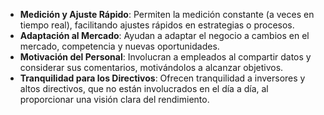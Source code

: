- **Medición y Ajuste Rápido**: Permiten la medición constante (a veces en tiempo real), facilitando ajustes rápidos en estrategias o procesos.
- **Adaptación al Mercado**: Ayudan a adaptar el negocio a cambios en el mercado, competencia y nuevas oportunidades.
- **Motivación del Personal**: Involucran a empleados al compartir datos y considerar sus comentarios, motivándolos a alcanzar objetivos.
- **Tranquilidad para los Directivos**: Ofrecen tranquilidad a inversores y altos directivos, que no están involucrados en el día a día, al proporcionar una visión clara del rendimiento.